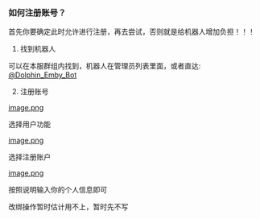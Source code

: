 ### 如何注册账号？
首先你要确定此时允许进行注册，再去尝试，否则就是给机器人增加负担！！！

1. 找到机器人

可以在本服群组内找到，机器人在管理员列表里面，或者直达: [@Dolphin_Emby_Bot](https://t.me/Dolphin_Emby_Bot)

2. 注册账号

[image.png](https://postimg.cc/8Fvd90px)

选择用户功能

[image.png](https://postimg.cc/VdsxwjbK)

选择注册账户

[image.png](https://postimg.cc/LnZznWf5)

按照说明输入你的个人信息即可

改绑操作暂时估计用不上，暂时先不写